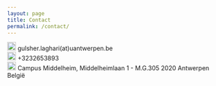 ```yaml
---
layout: page
title: Contact
permalink: /contact/
---
```


<div stylesheet="float:left">
<img src="../images/email.svg" width="20px" />
gulsher.laghari(at)uantwerpen.be
<div/>

<div stylesheet="float:left">
<img src="../images/phone.svg" width="20px" />
+3232653893 
<div/>

<div stylesheet="float:left">
<img src="../images/location.svg" width="20px" />
Campus Middelheim,
Middelheimlaan 1 - 
M.G.305 
2020 Antwerpen 
België
<div/>